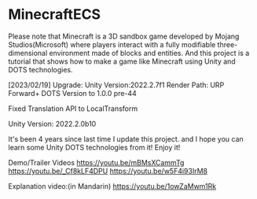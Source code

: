 # MinecraftECS
Please note that Minecraft is a 3D sandbox game developed by Mojang Studios(Microsoft) where players interact with a fully modifiable three-dimensional environment made of blocks and entities.  And this project is a tutorial that shows how to make a game like Minecraft using Unity and DOTS technologies.


[2023/02/19]
Upgrade:
Unity Version:2022.2.7f1
Render Path: URP Forward+
DOTS Version to 1.0.0 pre-44

Fixed Translation API to LocalTransform

Unity Version:
2022.2.0b10

It's been 4 years since last time I update this project. and I hope you can learn some Unity DOTS technologies from it! Enjoy it! 

Demo/Trailer Videos
https://youtu.be/mBMsXCammTg
https://youtu.be/_Cf8kLF4DPU
https://youtu.be/w5F4i93IrM8

Explanation video:(in Mandarin)
https://youtu.be/1owZaMwm1Rk